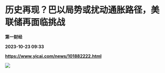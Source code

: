 # 历史再现？巴以局势或扰动通胀路径，美联储再面临挑战
**第一财经**

**2023-10-23 09:33**

**https://www.yicai.com/news/101882222.html**

![](https://pubimg-10000538.picsh.myqcloud.com/202205090000030467ed09caa3b.jpg)